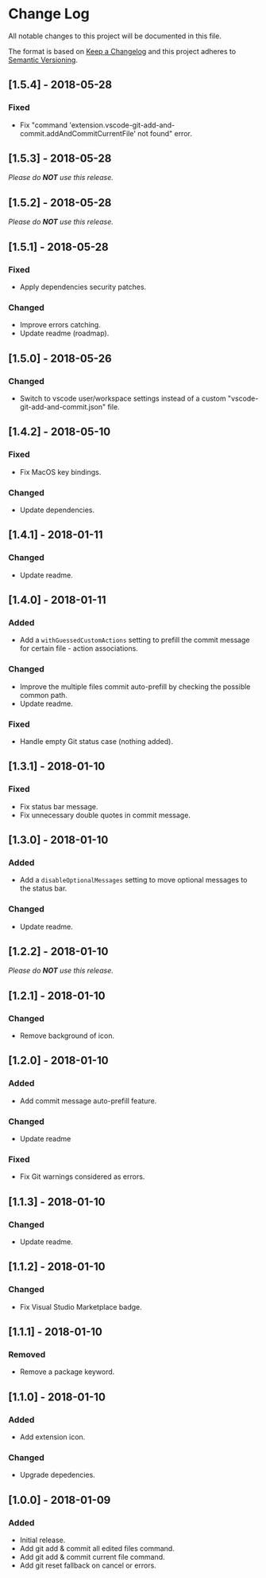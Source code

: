 # Change Log

All notable changes to this project will be documented in this file.

The format is based on [Keep a Changelog](http://keepachangelog.com/en/1.0.0/)
and this project adheres to [Semantic Versioning](http://semver.org/spec/v2.0.0.html).

## [1.5.4] - 2018-05-28

### Fixed
- Fix "command 'extension.vscode-git-add-and-commit.addAndCommitCurrentFile' not found" error.

## [1.5.3] - 2018-05-28

_Please do **NOT** use this release._

## [1.5.2] - 2018-05-28

_Please do **NOT** use this release._

## [1.5.1] - 2018-05-28

### Fixed
- Apply dependencies security patches.

### Changed
- Improve errors catching.
- Update readme (roadmap).

## [1.5.0] - 2018-05-26

### Changed
- Switch to vscode user/workspace settings instead of a custom "vscode-git-add-and-commit.json" file.

## [1.4.2] - 2018-05-10

### Fixed
- Fix MacOS key bindings.

### Changed
- Update dependencies.

## [1.4.1] - 2018-01-11

### Changed
- Update readme.

## [1.4.0] - 2018-01-11

### Added
- Add a `withGuessedCustomActions` setting to prefill the commit message for certain file - action associations.

### Changed
- Improve the multiple files commit auto-prefill by checking the possible common path.
- Update readme.

### Fixed
- Handle empty Git status case (nothing added).

## [1.3.1] - 2018-01-10

### Fixed
- Fix status bar message.
- Fix unnecessary double quotes in commit message.

## [1.3.0] - 2018-01-10

### Added
- Add a `disableOptionalMessages` setting to move optional messages to the status bar.

### Changed
- Update readme.

## [1.2.2] - 2018-01-10

_Please do **NOT** use this release._

## [1.2.1] - 2018-01-10

### Changed
- Remove background of icon.

## [1.2.0] - 2018-01-10

### Added
- Add commit message auto-prefill feature.

### Changed
- Update readme

### Fixed
- Fix Git warnings considered as errors.

## [1.1.3] - 2018-01-10

### Changed
- Update readme.

## [1.1.2] - 2018-01-10

### Changed
- Fix Visual Studio Marketplace badge.

## [1.1.1] - 2018-01-10

### Removed
- Remove a package keyword.

## [1.1.0] - 2018-01-10

### Added
- Add extension icon.

### Changed
- Upgrade depedencies.

## [1.0.0] - 2018-01-09

### Added
- Initial release.
- Add git add & commit all edited files command.
- Add git add & commit current file command.
- Add git reset fallback on cancel or errors.
